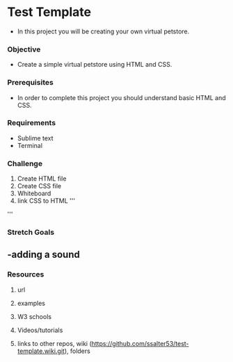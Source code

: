 # Test Template
- In this project you will be creating your own virtual petstore.

### Objective
- Create a simple virtual petstore using HTML and CSS.

### Prerequisites
- In order to complete this project you should understand basic HTML and CSS.

### Requirements
- Sublime text
- Terminal

### Challenge
1. Create HTML file
2. Create CSS file
3. Whiteboard
4. link CSS to HTML
'''
<script src = ""></script>
'''

### Stretch Goals
-adding a sound
-

### Resources
1. url
2. examples
3. W3 schools
4. Videos/tutorials

5. links to other repos, wiki (https://github.com/ssalter53/test-template.wiki.git), folders
